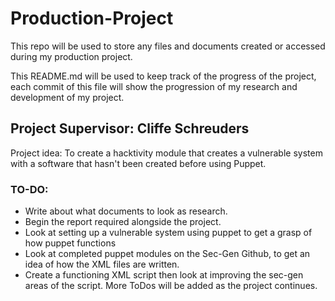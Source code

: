 # Production-Project
This repo will be used to store any files and documents created or accessed during my production project.

This README.md will be used to keep track of the progress of the project, each commit of this file will show the progression of my research and development of my project.
## Project Supervisor: Cliffe Schreuders

Project idea: To create a hacktivity module that creates a vulnerable system with a software that hasn't been created before using Puppet.

### TO-DO:
- Write about what documents to look as research.
- Begin the report required alongside the project.
- Look at setting up a vulnerable system using puppet to get a grasp of how puppet functions
- Look at completed puppet modules on the Sec-Gen Github, to get an idea of how the XML files are written.
- Create a functioning XML script then look at improving the sec-gen areas of the script.
More ToDos will be added as the project continues.
